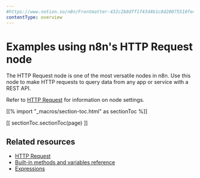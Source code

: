 ```yaml
---
#https://www.notion.so/n8n/Frontmatter-432c2b8dff1f43d4b1c8d20075510fe4
contentType: overview
---
```


# Examples using n8n's HTTP Request node

The HTTP Request node is one of the most versatile nodes in n8n. Use this node to make HTTP requests to query data from any app or service with a REST API.

Refer to [HTTP Request](/integrations/builtin/core-nodes/n8n-nodes-base.httprequest/) for information on node settings.

[[% import "_macros/section-toc.html" as sectionToc %]]

[[ sectionToc.sectionToc(page) ]]

## Related resources

* [HTTP Request](/integrations/builtin/core-nodes/n8n-nodes-base.httprequest/)
* [Built-in methods and variables reference](/code/builtin/overview/)
* [Expressions](/code/expressions/)
